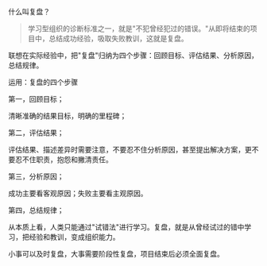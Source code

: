 
什么叫复盘？
> 学习型组织的诊断标准之一，就是"不犯曾经犯过的错误。"从即将结束的项目中，总结成功经验，吸取失败教训，这就是复盘。

联想在实际经验中，把"复盘"归纳为四个步骤：回顾目标、评估结果、分析原因，总结规律。

运用：复盘的四个步骤

第一，回顾目标；

清晰准确的结果目标，明确的里程碑；

第二，评估结果；

评估结果、描述差异时需要注意，不要忍不住分析原因，甚至提出解决方案，更不要忍不住职责，抱怨和撇清责任。

第三，分析原因；

成功主要看客观原因；失败主要看主观原因。

第四，总结规律；

从本质上看，人类只能通过"试错法"进行学习。复盘，就是从曾经试过的错中学习，把经验和教训，变成组织能力。

小事可以及时复盘，大事需要阶段性复盘，项目结束后必须全面复盘。


